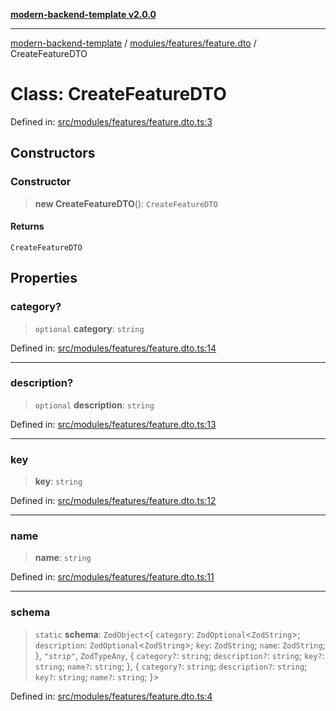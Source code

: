 [**modern-backend-template v2.0.0**](../../../../README.md)

***

[modern-backend-template](../../../../modules.md) / [modules/features/feature.dto](../README.md) / CreateFeatureDTO

# Class: CreateFeatureDTO

Defined in: [src/modules/features/feature.dto.ts:3](https://github.com/maemreyo/saas-4cus-nodejs/blob/1a77de11cd6eaefe66c31c7f5de281673fc25ce5/src/modules/features/feature.dto.ts#L3)

## Constructors

### Constructor

> **new CreateFeatureDTO**(): `CreateFeatureDTO`

#### Returns

`CreateFeatureDTO`

## Properties

### category?

> `optional` **category**: `string`

Defined in: [src/modules/features/feature.dto.ts:14](https://github.com/maemreyo/saas-4cus-nodejs/blob/1a77de11cd6eaefe66c31c7f5de281673fc25ce5/src/modules/features/feature.dto.ts#L14)

***

### description?

> `optional` **description**: `string`

Defined in: [src/modules/features/feature.dto.ts:13](https://github.com/maemreyo/saas-4cus-nodejs/blob/1a77de11cd6eaefe66c31c7f5de281673fc25ce5/src/modules/features/feature.dto.ts#L13)

***

### key

> **key**: `string`

Defined in: [src/modules/features/feature.dto.ts:12](https://github.com/maemreyo/saas-4cus-nodejs/blob/1a77de11cd6eaefe66c31c7f5de281673fc25ce5/src/modules/features/feature.dto.ts#L12)

***

### name

> **name**: `string`

Defined in: [src/modules/features/feature.dto.ts:11](https://github.com/maemreyo/saas-4cus-nodejs/blob/1a77de11cd6eaefe66c31c7f5de281673fc25ce5/src/modules/features/feature.dto.ts#L11)

***

### schema

> `static` **schema**: `ZodObject`\<\{ `category`: `ZodOptional`\<`ZodString`\>; `description`: `ZodOptional`\<`ZodString`\>; `key`: `ZodString`; `name`: `ZodString`; \}, `"strip"`, `ZodTypeAny`, \{ `category?`: `string`; `description?`: `string`; `key?`: `string`; `name?`: `string`; \}, \{ `category?`: `string`; `description?`: `string`; `key?`: `string`; `name?`: `string`; \}\>

Defined in: [src/modules/features/feature.dto.ts:4](https://github.com/maemreyo/saas-4cus-nodejs/blob/1a77de11cd6eaefe66c31c7f5de281673fc25ce5/src/modules/features/feature.dto.ts#L4)
